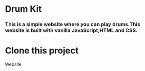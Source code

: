 # Drum Kit
<h3>This is a simple website where you can play drums.This website is built with  vanilla JavaScript,HTML and CSS.</h3>

<a herf="https://github.com/AnshuSarkarANX/Drum-Kit.git"><h1>Clone this project</h1></a>


<a herf="https://github.com/AnshuSarkarANX/Drum-Kit.git"><p>Website</p></a>
